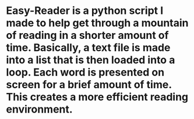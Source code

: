 # Easy-Reader is a python script I made to help get through a mountain of reading in a shorter amount of time. Basically, a text file is made into a list that is then loaded into a loop. Each word is presented on screen for a brief amount of time. This creates a more efficient reading environment.
